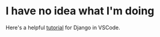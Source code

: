 # I have no idea what I'm doing

Here's a helpful [tutorial](https://code.visualstudio.com/docs/python/tutorial-django) for Django in VSCode.
